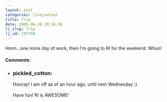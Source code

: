 ```yaml
---
layout: post
categories: livejournal
title: Trip
date: 2005-06-28 20:34:58
lj_slug: Trip
lj_id: 197799
---
```

Hmm...one more day of work, then I'm going to RI for the weekend. Whoo!


<div id="comments"><h4>Comments:</h4><div class="lj-comments"><ul>
<li><h3>pickled_cotton: </h3>
<a id="comment-448"></a>
<p>Hooray!  I am off as of an hour ago, until next Wednesday ;)<br>
<br>
Have fun!  RI is AWESOME!</p>
</li>
</ul></div></div>
